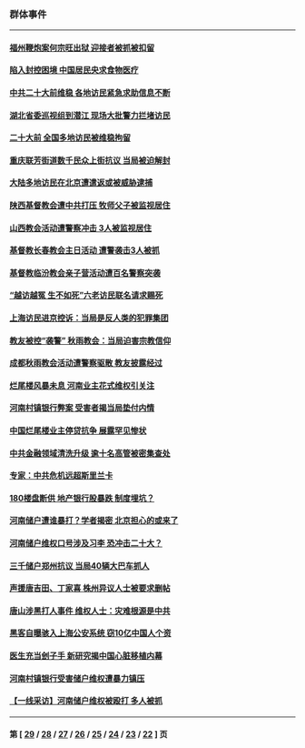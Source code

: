 ### 群体事件
---
#### [福州鞭炮案何宗旺出狱 迎接者被抓被扣留](../../pages/ncid279/n13824304.md) 
#### [陷入封控困境 中国居民央求食物医疗](../../pages/ncid279/n13823589.md) 
#### [中共二十大前维稳 各地访民紧急求助信息不断](../../pages/ncid279/n13822888.md) 
#### [湖北省委巡视组到潜江 现场大批警力拦堵访民](../../pages/ncid279/n13820243.md) 
#### [二十大前 全国多地访民被维稳拘留](../../pages/ncid279/n13819431.md) 
#### [重庆联芳街道数千民众上街抗议 当局被迫解封](../../pages/ncid279/n13812220.md) 
#### [大陆多地访民在北京遭遣返或被威胁逮捕](../../pages/ncid279/n13812104.md) 
#### [陕西基督教会遭中共打压 牧师父子被监视居住](../../pages/ncid279/n13811611.md) 
#### [山西教会活动遭警察冲击 3人被监视居住](../../pages/ncid279/n13808966.md) 
#### [基督教长春教会主日活动 遭警袭击3人被抓](../../pages/ncid279/n13806935.md) 
#### [基督教临汾教会亲子营活动遭百名警察突袭](../../pages/ncid279/n13806527.md) 
#### [“越访越冤 生不如死”六老访民联名请求赐死](../../pages/ncid279/n13805907.md) 
#### [上海访民进京控诉：当局是反人类的犯罪集团](../../pages/ncid279/n13803858.md) 
#### [教友被控“袭警” 秋雨教会：当局迫害宗教信仰](../../pages/ncid279/n13803563.md) 
#### [成都秋雨教会活动遭警察驱散 教友披露经过](../../pages/ncid279/n13802541.md) 
#### [烂尾楼风暴未息 河南业主花式维权引关注](../../pages/ncid279/n13794519.md) 
#### [河南村镇银行弊案 受害者揭当局垫付内情](../../pages/ncid279/n13791990.md) 
#### [中国烂尾楼业主停贷抗争 展露罕见惨状](../../pages/ncid279/n13787794.md) 
#### [中共金融领域清洗升级 逾十名高管被密集查处](../../pages/ncid279/n13782694.md) 
#### [专家：中共危机远超斯里兰卡](../../pages/ncid279/n13782248.md) 
#### [180楼盘断供 地产银行股暴跌 制度埋坑？](../../pages/ncid279/n13780778.md) 
#### [河南储户遭谁暴打？学者揭密 北京担心的或来了](../../pages/ncid279/n13779407.md) 
#### [河南储户维权口号涉及习李 恐冲击二十大？](../../pages/ncid279/n13778148.md) 
#### [三千储户郑州抗议 当局40辆大巴车抓人](../../pages/ncid279/n13777593.md) 
#### [声援唐吉田、丁家喜 株州异议人士被要求删帖](../../pages/ncid279/n13775534.md) 
#### [唐山涉黑打人事件 维权人士：灾难根源是中共](../../pages/ncid279/n13773534.md) 
#### [黑客自曝骇入上海公安系统 窃10亿中国人个资](../../pages/ncid279/n13773395.md) 
#### [医生充当刽子手 新研究揭中国心脏移植内幕](../../pages/ncid279/n13772291.md) 
#### [河南村镇银行受害储户维权遭暴力镇压](../../pages/ncid279/n13770841.md) 
#### [【一线采访】河南储户维权被殴打 多人被抓](../../pages/ncid279/n13768629.md) 

---
#### 第 [ [29](./29.md) / [28](./28.md) / [27](./27.md) / [26](./26.md) / [25](./25.md) / [24](./24.md) / [23](./23.md) / [22](./22.md) ] 页

